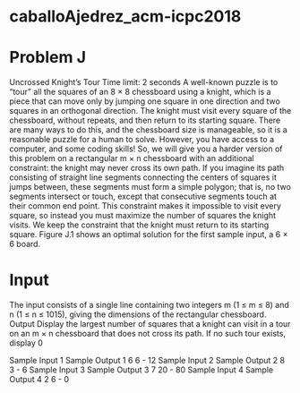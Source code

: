 # caballoAjedrez_acm-icpc2018

# Problem J
Uncrossed Knight’s Tour
Time limit: 2 seconds
A well-known puzzle is to “tour” all the squares of an 8 × 8 chessboard using a knight, which is a piece
that can move only by jumping one square in one direction and two squares in an orthogonal direction.
The knight must visit every square of the chessboard, without repeats, and then return to its starting
square. There are many ways to do this, and the chessboard size is manageable, so it is a reasonable
puzzle for a human to solve.
However, you have access to a computer, and some coding skills! So, we will give you a harder version
of this problem on a rectangular m × n chessboard with an additional constraint: the knight may never
cross its own path. If you imagine its path consisting of straight line segments connecting the centers of
squares it jumps between, these segments must form a simple polygon; that is, no two segments intersect
or touch, except that consecutive segments touch at their common end point. This constraint makes it
impossible to visit every square, so instead you must maximize the number of squares the knight visits.
We keep the constraint that the knight must return to its starting square. Figure J.1 shows an optimal
solution for the first sample input, a 6 × 6 board.

# Input
The input consists of a single line containing two integers m (1 ≤ m ≤ 8) and n (1 ≤ n ≤ 1015), giving
the dimensions of the rectangular chessboard.
Output
Display the largest number of squares that a knight can visit in a tour on an m × n chessboard that does
not cross its path. If no such tour exists, display 0

Sample Input 1 Sample Output 1
6 6 - 12
Sample Input 2 Sample Output 2
8 3 - 6
Sample Input 3 Sample Output 3
7 20 - 80
Sample Input 4 Sample Output 4
2 6 - 0